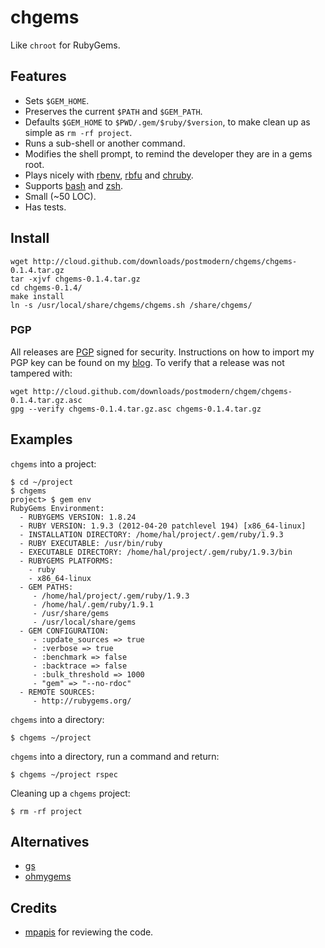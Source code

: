# chgems

Like `chroot` for RubyGems.

## Features

* Sets `$GEM_HOME`.
* Preserves the current `$PATH` and `$GEM_PATH`.
* Defaults `$GEM_HOME` to `$PWD/.gem/$ruby/$version`, to make clean up as
  simple as `rm -rf project`.
* Runs a sub-shell or another command.
* Modifies the shell prompt, to remind the developer they are in a gems root.
* Plays nicely with [rbenv], [rbfu] and [chruby].
* Supports [bash] and [zsh].
* Small (~50 LOC).
* Has tests.

## Install

    wget http://cloud.github.com/downloads/postmodern/chgems/chgems-0.1.4.tar.gz
    tar -xjvf chgems-0.1.4.tar.gz
    cd chgems-0.1.4/
    make install
    ln -s /usr/local/share/chgems/chgems.sh /share/chgems/

### PGP

All releases are [PGP] signed for security. Instructions on how to import my
PGP key can be found on my [blog][1]. To verify that a release was not tampered 
with:

    wget http://cloud.github.com/downloads/postmodern/chgem/chgems-0.1.4.tar.gz.asc
    gpg --verify chgems-0.1.4.tar.gz.asc chgems-0.1.4.tar.gz

## Examples

`chgems` into a project:

    $ cd ~/project
    $ chgems
    project> $ gem env
    RubyGems Environment:
      - RUBYGEMS VERSION: 1.8.24
      - RUBY VERSION: 1.9.3 (2012-04-20 patchlevel 194) [x86_64-linux]
      - INSTALLATION DIRECTORY: /home/hal/project/.gem/ruby/1.9.3
      - RUBY EXECUTABLE: /usr/bin/ruby
      - EXECUTABLE DIRECTORY: /home/hal/project/.gem/ruby/1.9.3/bin
      - RUBYGEMS PLATFORMS:
        - ruby
        - x86_64-linux
      - GEM PATHS:
         - /home/hal/project/.gem/ruby/1.9.3
         - /home/hal/.gem/ruby/1.9.1
         - /usr/share/gems
         - /usr/local/share/gems
      - GEM CONFIGURATION:
         - :update_sources => true
         - :verbose => true
         - :benchmark => false
         - :backtrace => false
         - :bulk_threshold => 1000
         - "gem" => "--no-rdoc"
      - REMOTE SOURCES:
         - http://rubygems.org/

`chgems` into a directory:

    $ chgems ~/project

`chgems` into a directory, run a command and return:

    $ chgems ~/project rspec

Cleaning up a `chgems` project:

    $ rm -rf project

## Alternatives

* [gs](https://github.com/inkel/gs#readme)
* [ohmygems](http://blog.zenspider.com/blog/2012/09/ohmygems.html)

## Credits

* [mpapis](https://github.com/mpapis) for reviewing the code.

[rbenv]: https://github.com/sstephenson/rbenv#readme
[rbfu]: https://github.com/hmans/rbfu#readme
[chruby]: https://github.com/postmodern/chruby#readme

[bash]: http://www.gnu.org/software/bash/
[zsh]: http://www.zsh.org/
[PGP]: http://en.wikipedia.org/wiki/Pretty_Good_Privacy

[1]: http://postmodern.github.com/contact.html#pgp
